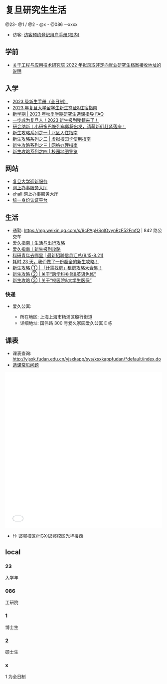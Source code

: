 # 复旦研究生生活

@23- @1 / @2 - @x - @086 --xxxx

- 访客: <a class="Pages" target="_blank" href="./assets/pdf/访客预约登记用户手册(校内).pdf">访客预约登记用户手册(校内)</a>

## 学前

- [关于工程与应用技术研究院 2022 年拟录取非定向就业研究生档案接收地址的说明](https://faet.fudan.edu.cn/bb/4c/c23954a441164/page.htm)

## 入学

- [2023 级新生手册（全日制）](https://book.yunzhan365.com/qlcbo/ztyc/mobile/index.html)
- [2023 年复旦大学留学生新生签证&住宿指南](https://iso.fudan.edu.cn/ce/8d/c18343a511629/page.htm)
- [新学期 | 2023 年秋季学期研究生选课指导 FAQ](https://mp.weixin.qq.com/s/HD8Tb6zFpliYQ8Ku3cONaw)
- [一步成为复旦人！2023 新生报到秘籍来了！](https://mp.weixin.qq.com/s/oD8wbJzqziFGOcQHFJFR0g)
- [研会纳新丨小研多巴胺列车即将出发，请萌新们赶紧落座！](https://mp.weixin.qq.com/s/QtO7cWxo25vH6Df9egAv_w)
- [新生攻略系列之一 | 北区入住指南](https://mp.weixin.qq.com/s/H-j13YI2PPA60_yZxx--hw)
- [新生攻略系列之二 | 虚拟校园卡使用指南](https://mp.weixin.qq.com/s/GLSXByvl2-NLaHi7SlOvmA)
- [新生攻略系列之三 | 网络办理指南](https://mp.weixin.qq.com/s/M9-V_-7aa7xl2xeDUbYLog)
- [新生攻略系列之四 | 校园地图导览](https://mp.weixin.qq.com/s/1yKkK4Hyt1esFo3UgeZBbw)

## 网站

- [复旦大学迎新服务](https://freshman.fudan.edu.cn/index.action)
- [网上办事服务大厅](https://yzsfwapp.fudan.edu.cn/new/index.html)
- [ehall 网上办事服务大厅](https://ehall.fudan.edu.cn/ywtb-portal/fudan/index.html#/hall)
- [统一身份认证平台](https://uis.fudan.edu.cn/authserver/login)

## 生活

- 通勤: https://mp.weixin.qq.com/s/9cPApHSqlOvynRzF52FmfQ | 842 路公交车
- [爱久指南丨生活与出行攻略](https://mp.weixin.qq.com/s/0EiWoQtT9KlGCATYWDnY0Q)
- [爱久指南丨新生报到攻略](https://mp.weixin.qq.com/s/QBbLs5BQ4y1MUnXna3MLYw)
- [科研青年去哪里 | 最新招聘信息汇总(8.15-8.21)](https://mp.weixin.qq.com/s/fWaOTK7YedXCfjrbR53W7Q)
- [耗时 23 天，我们做了一份超全的新生攻略！](https://mp.weixin.qq.com/s/266UtIxE3X8COkuzEKlGgw)
- [新生攻略 ① | 「计需找房」租房攻略大合集！](https://mp.weixin.qq.com/s/kdg0LiOr1cAx1zqBCcZ2gQ)
- [新生攻略 ② | 关于“跨学科补修&英语免修”](https://mp.weixin.qq.com/s/8Yv1ZgZxBvRVO9qwGQtozg)
- [新生攻略 ③ | 关于“校医院&大学生医保”](https://mp.weixin.qq.com/s/L7ZWO2S5ShG5OIyuScdcmQ)

### 快递

- 爱久公寓:

  - 所在地区: 上海上海市杨浦区殷行街道
  - 详细地址: 国伟路 300 号爱久家园爱久公寓 E 栋

## 课表

- 课表查询: http://yjsxk.fudan.edu.cn/yjsxkapp/sys/xsxkappfudan/*default/index.do
- <a class="Pages" target="_blank" href="./assets/pdf/选课常见问题.pdf">选课常见问题</a>

<iframe class="Pages" src="./assets/course/index.html" width="100%" height="500" frameborder="0" allowfullscreen="true"></iframe>

- H: 邯郸校区/HGX:邯郸校区光华楼西

## local

### 23

入学年

### 086

工研院

### 1

博士生

### 2

硕士生

### x

1 为全日制
